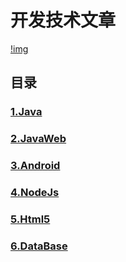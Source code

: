 # 开发技术文章
[!img](http://imglf2.nosdn.127.net/img/NVprYS8xcnJUTTBxb3cxTnoveDlZYVMvQ0ZNTW9oSVFLK2gzWUI0a0tzZHdjUWY1M0R2aFhBPT0.jpg?imageView&thumbnail=500x0&quality=96&stripmeta=0&type=jpg%7Cwatermark&type=2&text=wqkg54Gr5pif56235a2QIC8gY2hlcnJpc3l1LmxvZnRlci5jb20=&font=bXN5aA==&gravity=southwest&dissolve=30&fontsize=240&dx=8&dy=10&stripmeta=0)
## 目录
### [1.Java](https://github.com/alexwan1989/DevelopArticleCollection/blob/master/Java.md)
### [2.JavaWeb](https://github.com/alexwan1989/DevelopArticleCollection/blob/master/JavaWeb.md)
### [3.Android](https://github.com/alexwan1989/DevelopArticleCollection/blob/master/Android.md)
### [4.NodeJs](https://github.com/alexwan1989/DevelopArticleCollection/blob/master/NodeJs.md)
### [5.Html5](https://github.com/alexwan1989/DevelopArticleCollection/blob/master/Html5.md)
### [6.DataBase](https://github.com/alexwan1989/DevelopArticleCollection/blob/master/DataBase.md)
